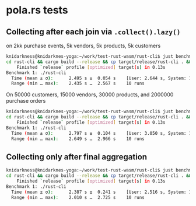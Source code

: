 # pola.rs tests

## Collecting after each join via `.collect().lazy()`

on 2kk purchase events, 5k vendors, 5k products, 5k customers
```bash
knidarkness@knidarknes-yoga:~/work/test-rust-wasm/rust-cli$ just benchmark-cli 
cd rust-cli && cargo build --release && cp target/release/rust-cli . && hyperfine --warmup 3 './rust-cli'
    Finished `release` profile [optimized] target(s) in 0.13s
Benchmark 1: ./rust-cli
  Time (mean ± σ):      2.495 s ±  0.054 s    [User: 2.644 s, System: 1.146 s]
  Range (min … max):    2.435 s …  2.567 s    10 runs
```

On 50000 customers, 15000 vendors, 30000 products, and 2000000 purchase orders

```bash
knidarkness@knidarknes-yoga:~/work/test-rust-wasm/rust-cli$ just benchmark-cli 
cd rust-cli && cargo build --release && cp target/release/rust-cli . && hyperfine --warmup 3 './rust-cli'
    Finished `release` profile [optimized] target(s) in 0.13s
Benchmark 1: ./rust-cli
  Time (mean ± σ):      2.797 s ±  0.104 s    [User: 3.050 s, System: 1.230 s]
  Range (min … max):    2.649 s …  2.966 s    10 runs
```

## Collecting only after final aggregation

```bash
knidarkness@knidarknes-yoga:~/work/test-rust-wasm/rust-cli$ just benchmark-cli 
cd rust-cli && cargo build --release && cp target/release/rust-cli . && hyperfine --warmup 3 './rust-cli'
    Finished `release` profile [optimized] target(s) in 0.13s
Benchmark 1: ./rust-cli
  Time (mean ± σ):      2.387 s ±  0.241 s    [User: 2.516 s, System: 1.061 s]
  Range (min … max):    2.010 s …  2.725 s    10 runs
```